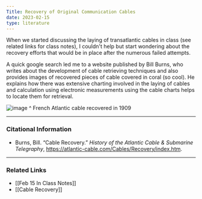 ```yaml
---
Title: Recovery of Original Communication Cables
date: 2023-02-15
type: literature
---
```


When we started discussing the laying of transatlantic cables in class (see related links for class notes), I couldn't help but start wondering about the recovery efforts that would be in place after the numerous failed attempts. 

A quick google search led me to a website published by Bill Burns, who writes about the development of cable retrieving techniques and also provides images of recovered pieces of cable covered in coral (so cool). He explains how there was extensive charting involved in the laying of cables and calculation using electronic measurements using the cable charts helps to locate them for retrieval.

![image](https://user-images.githubusercontent.com/113275183/224111889-5c73bb5e-8dc3-40fc-a4b2-b611d9a1a00e.png)
^ French Atlantic cable recovered in 1909 

---

### Citational Information

- Burns, Bill. “Cable Recovery.” _History of the Atlantic Cable & Submarine Telegraphy_, https://atlantic-cable.com/Cables/Recovery/index.htm.

---

### Related Links

- [[Feb 15 In Class Notes]]
- [[Cable Recovery]]
